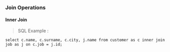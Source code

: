 ### Join Operations

#### Inner Join

> SQL Example : 

```
select c.name, c.surname, c.city, j.name from customer as c inner join job as j on c.job = j.id;
```